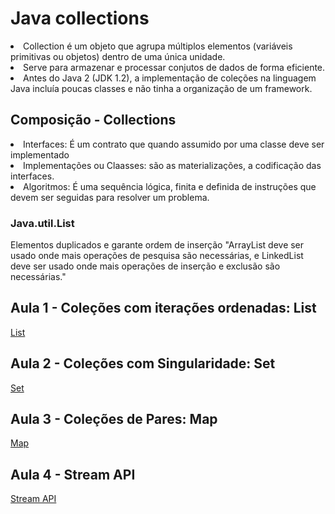# Java collections
<li>Collection é um objeto que agrupa múltiplos elementos (variáveis primitivas ou objetos) dentro de uma única unidade.
<li>Serve para armazenar e processar conjutos de dados de forma eficiente.
<li>Antes do Java 2 (JDK 1.2), a implementação de coleções na linguagem Java incluía poucas classes e não tinha a organização de um framework.

## Composição - Collections
<li>Interfaces: É um contrato que quando assumido por uma classe deve ser implementado
<li>Implementações ou Claasses: são as materializações, a codificação das interfaces.
<li>Algoritmos: É uma sequência lógica, finita e definida de instruções que devem ser seguidas para resolver um problema.

### Java.util.List
Elementos duplicados e garante ordem de inserção
"ArrayList deve ser usado onde mais operações de pesquisa são necessárias, e LinkedList deve ser usado onde mais operações de inserção e exclusão são necessárias."



## Aula 1 - Coleções com iterações ordenadas: List
<a href=" ">List</a>

## Aula 2 - Coleções com Singularidade: Set
<a href=" ">Set</a>

## Aula 3 - Coleções de Pares: Map
<a href=" ">Map</a>

## Aula 4 - Stream API
<a href=" ">Stream API</a>